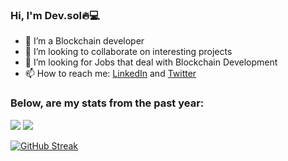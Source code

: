  ### Hi, I'm Dev.sol🔥💻 
<!-- <p align= "center">
     <img title="Anugo" height="500" src="https://i.imgur.com/jS36FFZ.gif" width="100%"/>
</p> -->
<!-- ![Welcome to my hub](https://i.imgur.com/jS36FFZ.gif) -->

- 🌱 I’m a Blockchain developer
- 👯 I’m looking to collaborate on interesting projects
- 🤔 I’m looking for Jobs that deal with Blockchain Development 
- 📫 How to reach me: [LinkedIn](https://www.linkedin.com/in/chukwuanugo-eke-b07684280) and [Twitter](https://twitter.com/Devsol_crypt)

### Below, are my stats from the past year: 
<p align = "left">
  <img src = "https://github-readme-stats.vercel.app/api?username=Anugo1&show_icons=true&count_private=true&theme=gotham&hide_border=false&bg_color=00000000"/>
  <img src = "https://github-readme-stats.vercel.app/api/top-langs/?username=Anugo1&layout=compact&hide_border=false&theme=gotham&bg_color=00000000"/>
</p>

 [![GitHub Streak](https://streak-stats.demolab.com?user=Anugo1&theme=neon)](https://git.io/streak-stats)
